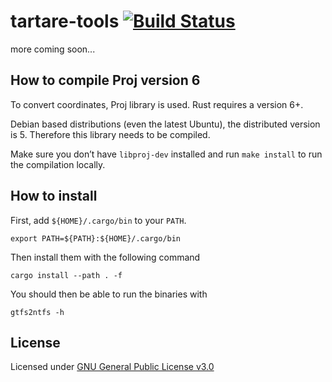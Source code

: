 # tartare-tools [![Build Status](https://travis-ci.org/CanalTP/tartare-tools.svg?branch=master)](https://travis-ci.org/CanalTP/tartare-tools)

more coming soon...

## How to compile Proj version 6
To convert coordinates, Proj library is used. Rust requires a version 6+.

Debian based distributions (even the latest Ubuntu), the distributed version is 5. Therefore this library needs to be compiled.


Make sure you don’t have `libproj-dev` installed and run `make install` to run the compilation locally.


## How to install
First, add `${HOME}/.cargo/bin` to your `PATH`.
```
export PATH=${PATH}:${HOME}/.cargo/bin
```

Then install them with the following command
```
cargo install --path . -f
```

You should then be able to run the binaries with
```
gtfs2ntfs -h
```

## License

Licensed under [GNU General Public License v3.0](LICENSE)
